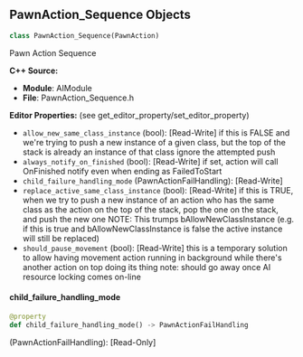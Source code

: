 ## PawnAction_Sequence Objects

```python
class PawnAction_Sequence(PawnAction)
```

Pawn Action Sequence

**C++ Source:**

- **Module**: AIModule
- **File**: PawnAction_Sequence.h

**Editor Properties:** (see get_editor_property/set_editor_property)

- ``allow_new_same_class_instance`` (bool):  [Read-Write] if this is FALSE and we're trying to push a new instance of a given class,
      but the top of the stack is already an instance of that class ignore the attempted push
- ``always_notify_on_finished`` (bool):  [Read-Write] if set, action will call OnFinished notify even when ending as FailedToStart
- ``child_failure_handling_mode`` (PawnActionFailHandling):  [Read-Write]
- ``replace_active_same_class_instance`` (bool):  [Read-Write] if this is TRUE, when we try to push a new instance of an action who has the
      same class as the action on the top of the stack, pop the one on the stack, and push the new one
      NOTE: This trumps bAllowNewClassInstance (e.g. if this is true and bAllowNewClassInstance
      is false the active instance will still be replaced)
- ``should_pause_movement`` (bool):  [Read-Write] this is a temporary solution to allow having movement action running in background while there's
      another action on top doing its thing
  note: should go away once AI resource locking comes on-line

<a id="unreal.PawnAction_Sequence.child_failure_handling_mode"></a>

#### child_failure_handling_mode

```python
@property
def child_failure_handling_mode() -> PawnActionFailHandling
```

(PawnActionFailHandling):  [Read-Only]

<a id="unreal.PawnAction_Wait"></a>
